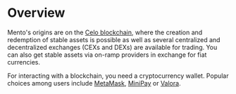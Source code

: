 # Overview

Mento's origins are on the [Celo blockchain](https://celo.org/), where the creation and redemption of stable assets is possible as well as several centralized and decentralized exchanges (CEXs and DEXs) are available for trading. You can also get stable assets via on-ramp providers in exchange for fiat currencies.

For interacting with a blockchain, you need a cryptocurrency wallet. Popular choices among users include [MetaMask](https://metamask.io/), [MiniPay](https://www.opera.com/de/products/minipay) or [Valora](https://valoraapp.com/).


